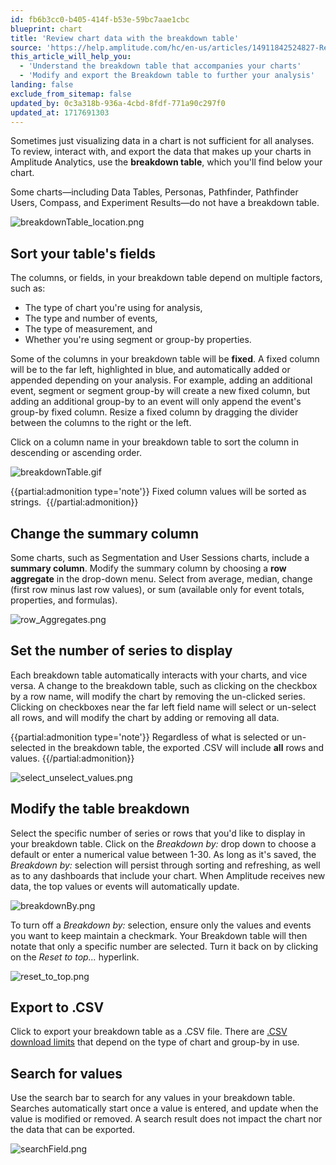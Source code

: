 ```yaml
---
id: fb6b3cc0-b405-414f-b53e-59bc7aae1cbc
blueprint: chart
title: 'Review chart data with the breakdown table'
source: 'https://help.amplitude.com/hc/en-us/articles/14911842524827-Review-chart-data-with-the-breakdown-table'
this_article_will_help_you:
  - 'Understand the breakdown table that accompanies your charts'
  - 'Modify and export the Breakdown table to further your analysis'
landing: false
exclude_from_sitemap: false
updated_by: 0c3a318b-936a-4cbd-8fdf-771a90c297f0
updated_at: 1717691303
---
```

Sometimes just visualizing data in a chart is not sufficient for all analyses. To review, interact with, and export the data that makes up your charts in Amplitude Analytics, use the **breakdown table**, which you'll find below your chart.

Some charts—including Data Tables, Personas, Pathfinder, Pathfinder Users, Compass, and Experiment Results—do not have a breakdown table.

![breakdownTable_location.png](/output/img/charts/breakdowntable-location-png.png)

## Sort your table's fields

The columns, or fields, in your breakdown table depend on multiple factors, such as:

* The type of chart you're using for analysis,
* The type and number of events,
* The type of measurement, and
* Whether you're using segment or group-by properties.

Some of the columns in your breakdown table will be **fixed**. A fixed column will be to the far left, highlighted in blue, and automatically added or appended depending on your analysis. For example, adding an additional event, segment or segment group-by will create a new fixed column, but adding an additional group-by to an event will only append the event's group-by fixed column. Resize a fixed column by dragging the divider between the columns to the right or the left.

Click on a column name in your breakdown table to sort the column in descending or ascending order.

![breakdownTable.gif](/output/img/charts/breakdowntable-gif.gif)

{{partial:admonition type='note'}}
Fixed column values will be sorted as strings. 
{{/partial:admonition}}

## Change the summary column

Some charts, such as Segmentation and User Sessions charts, include a **summary column**. Modify the summary column by choosing a **row aggregate** in the drop-down menu. Select from average, median, change (first row minus last row values), or sum (available only for event totals, properties, and formulas).

![row_Aggregates.png](/output/img/charts/row-aggregates-png.png)

## Set the number of series to display

Each breakdown table automatically interacts with your charts, and vice versa. A change to the breakdown table, such as clicking on the checkbox by a row name, will modify the chart by removing the un-clicked series. Clicking on checkboxes near the far left field name will select or un-select all rows, and will modify the chart by adding or removing all data. 

{{partial:admonition type='note'}}
 Regardless of what is selected or un-selected in the breakdown table, the exported .CSV will include **all** rows and values.
{{/partial:admonition}}

![select_unselect_values.png](/output/img/charts/select-unselect-values-png.png)

## Modify the table breakdown

Select the specific number of series or rows that you'd like to display in your breakdown table. Click on the *Breakdown by:* drop down to choose a default or enter a numerical value between 1-30. As long as it's saved, the *Breakdown by:* selection will persist through sorting and refreshing, as well as to any dashboards that include your chart. When Amplitude receives new data, the top values or events will automatically update. 

![breakdownBy.png](/output/img/charts/breakdownby-png.png)

To turn off a *Breakdown by:* selection, ensure only the values and events you want to keep maintain a checkmark. Your Breakdown table will then notate that only a specific number are selected. Turn it back on by clicking on the *Reset to top...* hyperlink. 

![reset_to_top.png](/output/img/charts/reset-to-top-png.png)

## Export to .CSV

Click to export your breakdown table as a .CSV file. There are [.CSV download limits](/data/csv-import-export) that depend on the type of chart and group-by in use. 

## Search for values

Use the search bar to search for any values in your breakdown table. Searches automatically start once a value is entered, and update when the value is modified or removed. A search result does not impact the chart nor the data that can be exported. 

![searchField.png](/output/img/charts/searchfield-png.png)